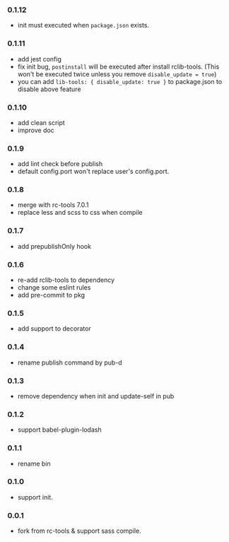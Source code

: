 ### 0.1.12
- init must executed when `package.json` exists.

### 0.1.11
- add jest config
- fix init bug, `postinstall` will be executed after install rclib-tools. (This won't be executed twice unless you remove `disable_update = true`)
- you can add `lib-tools: { disable_update: true }` to package.json to disable above feature

### 0.1.10
- add clean script
- improve doc

### 0.1.9
- add lint check before publish
- default config.port won't replace user's config.port.

### 0.1.8
- merge with rc-tools 7.0.1
- replace less and scss to css when compile

### 0.1.7
- add prepublishOnly hook

### 0.1.6
- re-add rclib-tools to dependency
- change some eslint rules
- add pre-commit to pkg

### 0.1.5
- add support to decorator

### 0.1.4
- rename publish command by pub-d

### 0.1.3
- remove dependency when init and update-self in pub 

### 0.1.2
- support babel-plugin-lodash

### 0.1.1
- rename bin 

### 0.1.0
- support init.

### 0.0.1
- fork from rc-tools & support sass compile.
